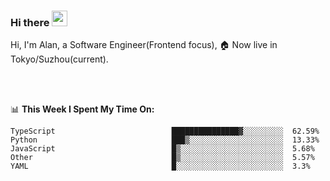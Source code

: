 ### Hi there <img src="https://media.giphy.com/media/hvRJCLFzcasrR4ia7z/giphy.gif" width="25px">

<!-- ![visitors](https://visitor-badge.glitch.me/badge?page_id=dislfyer.dislfyer) -->

Hi, I'm Alan, a Software Engineer(Frontend focus), 🏠 Now live in Tokyo/Suzhou(current).

<br/>
<br/>

📊 **This Week I Spent My Time On:**


<!--START_SECTION:waka-->

```text
TypeScript                          ███████████████▓░░░░░░░░░  62.59%
Python                              ███▒░░░░░░░░░░░░░░░░░░░░░  13.33%
JavaScript                          █▒░░░░░░░░░░░░░░░░░░░░░░░  5.68%
Other                               █▒░░░░░░░░░░░░░░░░░░░░░░░  5.57%
YAML                                █░░░░░░░░░░░░░░░░░░░░░░░░  3.3%
```

<!--END_SECTION:waka-->

<!--
**About Me:**
 -->
